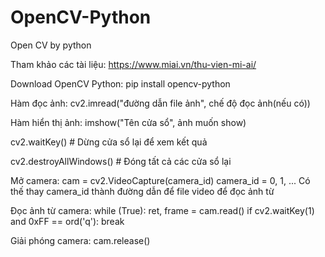 # OpenCV-Python
Open CV by python

Tham khảo các tài liệu: https://www.miai.vn/thu-vien-mi-ai/

Download OpenCV Python: pip install opencv-python

Hàm đọc ảnh: cv2.imread("đường dẫn file ảnh", chế độ đọc ảnh(nếu có))

Hàm hiển thị ảnh: imshow("Tên cửa sổ", ảnh muốn show)

cv2.waitKey() # Dừng cửa sổ lại để xem kết quả

cv2.destroyAllWindows() # Đóng tất cả các cửa sổ lại

Mở camera:
cam = cv2.VideoCapture(camera_id) 
camera_id = 0, 1, ...
Có thế thay camera_id thành đường dẫn để file video để đọc ảnh từ 

Đọc ảnh từ camera: 
while (True):
    ret, frame = cam.read()
    if cv2.waitKey(1) and 0xFF == ord('q'):
        break

Giải phóng camera:
cam.release()